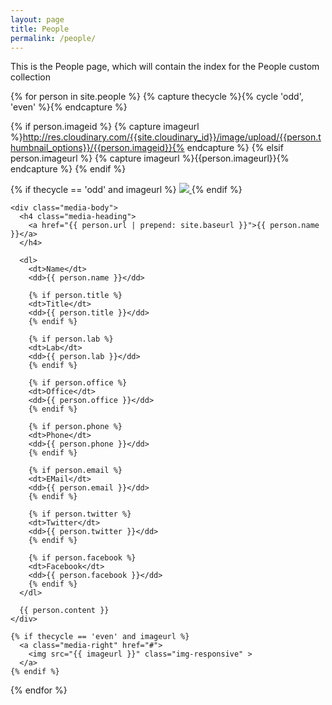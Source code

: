 ```yaml
---
layout: page
title: People
permalink: /people/
---
```


This is the People page, which will contain the index for the People custom collection

{% for person in site.people %}
  {% capture thecycle %}{% cycle 'odd', 'even' %}{% endcapture %}

  {% if person.imageid %}
    {% capture imageurl %}http://res.cloudinary.com/{{site.cloudinary_id}}/image/upload/{{person.thumbnail_options}}/{{person.imageid}}{% endcapture %}
  {% elsif person.imageurl %}
    {% capture imageurl %}{{person.imageurl}}{% endcapture %}
  {% endif %}
  


  <div class="media card card-block">
    {% if thecycle == 'odd' and imageurl %}
      <a class="media-left" href="#">
        <img src="{{ imageurl }}" class="img-responsive" >
      </a>
    {% endif %}

    <div class="media-body">
      <h4 class="media-heading">
        <a href="{{ person.url | prepend: site.baseurl }}">{{ person.name }}</a>
      </h4>

      <dl>
        <dt>Name</dt>
        <dd>{{ person.name }}</dd>

        {% if person.title %}
        <dt>Title</dt>
        <dd>{{ person.title }}</dd>
        {% endif %}

        {% if person.lab %}
        <dt>Lab</dt>
        <dd>{{ person.lab }}</dd>
        {% endif %}

        {% if person.office %}
        <dt>Office</dt>
        <dd>{{ person.office }}</dd>
        {% endif %}

        {% if person.phone %}
        <dt>Phone</dt>
        <dd>{{ person.phone }}</dd>
        {% endif %}

        {% if person.email %}
        <dt>EMail</dt>
        <dd>{{ person.email }}</dd>
        {% endif %}

        {% if person.twitter %}
        <dt>Twitter</dt>
        <dd>{{ person.twitter }}</dd>
        {% endif %}

        {% if person.facebook %}
        <dt>Facebook</dt>
        <dd>{{ person.facebook }}</dd>
        {% endif %}
      </dl>

      {{ person.content }}
    </div>

    {% if thecycle == 'even' and imageurl %}
      <a class="media-right" href="#">
        <img src="{{ imageurl }}" class="img-responsive" >
      </a>
    {% endif %}
  </div>
{% endfor %}

